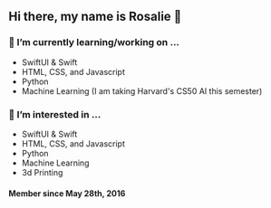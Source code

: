 ## Hi there, my name is Rosalie 👋

### 🌱 I’m currently learning/working on ...
- SwiftUI & Swift
- HTML, CSS, and Javascript
- Python
- Machine Learning (I am taking Harvard's CS50 AI this semester)

### 👀 I’m interested in ...
- SwiftUI & Swift
- HTML, CSS, and Javascript
- Python
- Machine Learning
- 3d Printing

#### Member since May 28th, 2016

<!--
**RosalieWessels/RosalieWessels** is a ✨ _special_ ✨ repository because its `README.md` (this file) appears on your GitHub profile.

Here are some ideas to get you started:

- 🔭 I’m currently working on ...
- 🌱 I’m currently learning ...
- 👯 I’m looking to collaborate on ...
- 🤔 I’m looking for help with ...
- 💬 Ask me about ...
- 📫 How to reach me: ...
- 😄 Pronouns: ...
- ⚡ Fun fact: ...
-->
